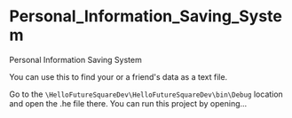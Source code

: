# Personal_Information_Saving_System
Personal Information  Saving System 

You can use this to find your or a friend's data as a text file.

Go to the <code>\HelloFutureSquareDev\HelloFutureSquareDev\bin\Debug</code> location and open the .he file there. You can run this project by opening...


